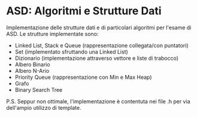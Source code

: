 # ASD: Algoritmi e Strutture Dati
Implementazione delle strutture dati e di particolari algoritmi per l'esame di ASD.
Le strutture implementate sono:
- Linked List, Stack e Queue (rappresentazione collegata/con puntatori)
- Set (implementato sfruttando una Linked List)
- Dizionario (implementazione attraverso vettore e liste di trabocco)
- Albero Binario
- Albero N-Ario
- Priority Queue (rappresentazione con Min e Max Heap)
- Grafo
- Binary Search Tree

P.S. Seppur non ottimale, l'implementazione è contentuta nei file .h per via dell'ampio utilizzo di template.
